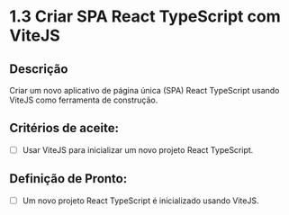 # 1.3 Criar SPA React TypeScript com ViteJS

## Descrição

Criar um novo aplicativo de página única (SPA) React TypeScript usando ViteJS como ferramenta de construção.

## Critérios de aceite:

- [ ] Usar ViteJS para inicializar um novo projeto React TypeScript.

## Definição de Pronto:

- [ ] Um novo projeto React TypeScript é inicializado usando ViteJS.
